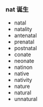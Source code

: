 ### nat 诞生

- natal
- natality
- antenatal
- prenatal
- postnatal
- conate
- neonate
- natinon
- native
- nativity
- nature
- natural
- unnatural